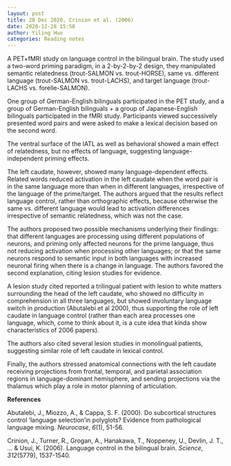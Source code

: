 ```yaml
---
layout: post
title: 28 Dec 2020, Crinion et al. (2006)
date: 2020-12-28 15:58
author: Yiling Huo
categories: Reading notes
---
```

<!-- wp:paragraph -->
<p>A PET+fMRI study on language control in the bilingual brain. The study used a two-word priming paradigm, in a 2-by-2-by-2 design, they manipulated semantic relatedness (trout-SALMON vs. trout-HORSE), same vs. different language (trout-SALMON vs. trout-LACHS), and target language (trout-LACHS vs. forelle-SALMON).</p>
<!-- /wp:paragraph -->

<!-- wp:paragraph -->
<p>One group of German-English bilinguals participated in the PET study, and a group of German-English bilinguals + a group of Japanese-English bilinguals participated in the fMRI study. Participants viewed successively presented word pairs and were asked to make a lexical decision based on the second word. </p>
<!-- /wp:paragraph -->

<!-- wp:paragraph -->
<p>The ventral surface of the lATL as well as behavioral showed a main effect of relatedness, but no effects of language, suggesting language-independent priming effects.</p>
<!-- /wp:paragraph -->

<!-- wp:paragraph -->
<p>The left caudate, however, showed many language-dependent effects. Related words reduced activation in the left caudate when the word pair is in the same language more than when in different languages, irrespective of the language of the prime/target. The authors argued that the results reflect language control, rather than orthographic effects, because otherwise the same vs. different language would lead to activation differences irrespective of semantic relatedness, which was not the case.</p>
<!-- /wp:paragraph -->

<!-- wp:paragraph -->
<p>The authors proposed two possible mechanisms underlying their findings: that different languages are processing using different populations of neurons, and priming only affected neurons for the prime language, thus not reducing activation when processing other languages; or that the same neurons respond to semantic input in both languages with increased neuronal firing when there is a change in language. The authors favored the second explanation, citing lesion studies for evidence.</p>
<!-- /wp:paragraph -->

<!-- wp:paragraph -->
<p>A lesion study cited reported a trilingual patient with lesion to white matters surrounding the head of the left caudate, who showed no difficulty in comprehension in all three languages, but showed involuntary language switch in production (Abutalebi et al 2000), thus supporting the role of left caudate in language control (rather than each area processes one language, which, come to think about it, is a cute idea that kinda show characteristics of 2006 papers).</p>
<!-- /wp:paragraph -->

<!-- wp:paragraph -->
<p>The authors also cited several lesion studies in monolingual patients, suggesting similar role of left caudate in lexical control.</p>
<!-- /wp:paragraph -->

<!-- wp:paragraph -->
<p>Finally, the authors stressed anatomical connections with the left caudate receiving projections from frontal, temporal, and parietal association regions in language-dominant hemisphere, and sending projections via the thalamus which play a role in motor planning of articulation.</p>
<!-- /wp:paragraph -->

<!-- wp:paragraph -->
<p><strong>References </strong></p>
<!-- /wp:paragraph -->

<!-- wp:paragraph -->
<p>Abutalebi, J., Miozzo, A., &amp; Cappa, S. F. (2000). Do subcortical structures control ‘language selection’in polyglots? Evidence from pathological language mixing. <em>Neurocase</em>, <em>6</em>(1), 51-56.</p>
<!-- /wp:paragraph -->

<!-- wp:paragraph -->
<p>Crinion, J., Turner, R., Grogan, A., Hanakawa, T., Noppeney, U., Devlin, J. T., ... &amp; Usui, K. (2006). Language control in the bilingual brain. <em>Science</em>, <em>312</em>(5779), 1537-1540.</p>
<!-- /wp:paragraph -->
